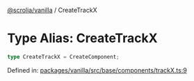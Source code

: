 [@scrolia/vanilla](../README.md) / CreateTrackX

# Type Alias: CreateTrackX

```ts
type CreateTrackX = CreateComponent;
```

Defined in: [packages/vanilla/src/base/components/trackX.ts:9](https://github.com/alpheustangs/scrolia/blob/6e40d863f64abf882be181a26502e5d480dddfc9/packages/vanilla/src/base/components/trackX.ts#L9)
